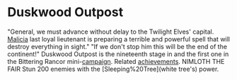 # Duskwood Outpost

"General, we must advance without delay to the Twilight Elves' capital. [Malicia](Malicia's) last loyal lieutenant is preparing a terrible and powerful spell that will destroy everything in sight."
"If we don't stop him this will be the end of the continent!"
Duskwood Outpost is the nineteenth stage in and the first one in the Bittering Rancor mini-[campaign](campaign).
Related [achievements](achievements).
 NIMLOTH THE FAIR Stun 200 enemies with the [Sleeping%20Tree](white tree's) power.